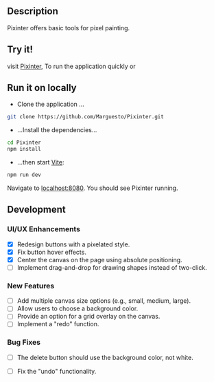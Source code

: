 ## Description
Pixinter offers basic tools for pixel painting.

## Try it!
visit [Pixinter](https://pixinter.vercel.app/), To run the application quickly or

## Run it on locally

- Clone the application ... 
```bash
git clone https://github.com/Marguesto/Pixinter.git
```
- ...Install the dependencies...

```bash
cd Pixinter
npm install
```
- ...then start [Vite](https://vite.dev/):

```bash
npm run dev
```
Navigate to [localhost:8080](http://localhost:5173). You should see Pixinter running. 

## Development
### UI/UX Enhancements
- [x] Redesign buttons with a pixelated style.
- [x] Fix button hover effects.
- [x] Center the canvas on the page using absolute positioning.
- [ ] Implement drag-and-drop for drawing shapes instead of two-click.

### New Features
- [ ] Add multiple canvas size options (e.g., small, medium, large).
- [ ] Allow users to choose a background color.
- [ ] Provide an option for a grid overlay on the canvas.
- [ ] Implement a "redo" function.

### Bug Fixes
- [ ] The delete button should use the background color, not white.
- [ ] Fix the "undo" functionality.



